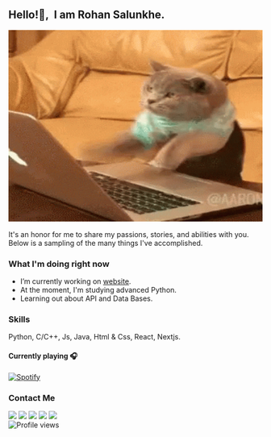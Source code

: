 ## Hello!👋,&nbsp; I am Rohan Salunkhe.
<p align="center">
  <img width=600px, height= 380vh src="banner.gif"/>
</p>

It's an honor for me to share my passions, stories, and abilities with you. Below is a sampling of the many things I've accomplished.

### What I'm doing right now
- I’m currently working on [website](https://rohan.ml).
- At the moment, I'm studying advanced Python.
- Learning out about API and Data Bases.


### Skills 
Python, C/C++, Js, Java, Html & Css, React, Nextjs.

#### Currently playing 🎧
[![Spotify](https://myspotify-api.vercel.app/api/spotify)](https://open.spotify.com/user/kgzfm4xv0udlhp30f5dhy2uci)

### Contact Me
[<img src="https://img.icons8.com/ios/30/fa314a/instagram-new--v3.png"/>](https://www.instagram.com/amrohann/) [<img src="https://img.icons8.com/ios/30/fa314a/facebook--v2.png"/>](https://www.facebook.com/amrohann) [<img src="https://img.icons8.com/ios/30/fa314a/twitter-circled--v2.png"/>](https://twitter.com/Amrohann) [<img src="https://img.icons8.com/ios/30/fa314a/github.png"/>](https://github.com/amrohan) [<img src="https://img.icons8.com/ios/30/fa314a/gmail-new--v3.png"/>](mailto:amrohann@gmail.com)\
![Profile views](https://gpvc.arturio.dev/amrohan)  
